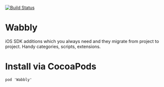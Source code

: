 [![Build Status](https://travis-ci.org/DZamataev/Wabbly.svg)](https://travis-ci.org/DZamataev/Wabbly)

Wabbly
======

iOS SDK additions which you always need and they migrate from project to project. Handy categories, scripts, extensions.


Install via CocoaPods
====================
```
pod 'Wabbly'
```
